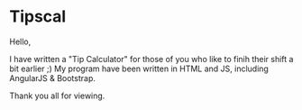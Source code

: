# Tipscal
Hello, 

I have written a "Tip Calculator" for those of you who like to finih their shift a bit earlier ;)
My program have been written in HTML and JS, including AngularJS & Bootstrap.

Thank you all for viewing.
